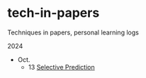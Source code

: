 # tech-in-papers
Techniques in papers, personal learning logs



2024

* Oct.
  * 13 [Selective Prediction](./2024/10/13-selective-prediction.md)

